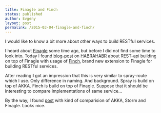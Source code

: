 ```yaml
---
title: Finagle and Finch
status: published
author: Evgeny
layout: post
permalink: /2015-03-04-finagle-and-finch/
---
```


I would like to know a bit more about other ways to build RESTful services.

I heard about [Finagle](http://twitter.github.io/finagle/) some time ago, but before I did not
find some time to look into. Today I found [blog-post](http://habrahabr.ru/post/250591/) on [HABRAHABR](habrahabr.ru) about REST-api
building on top of Finagle with usage of [Finch](https://github.com/finagle/finch), brand new extension to Finagle for
building RESTful services.

After reading I got an impression that this is very similar to spray-route which I use. Only difference in naming. And background.
Spray is build on top of AKKA. Finch is build on top of Finagle. Suppose that it should be interesting to compare
implementations of same service...

By the way, I found [post](http://blog.samibadawi.com/2013/04/akka-vs-finagle-vs-storm.html) with kind of comparision
of AKKA, Storm and Finagle. Looks nice.
